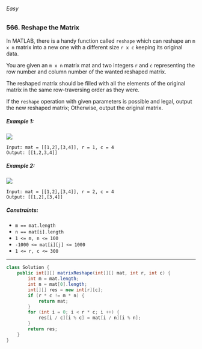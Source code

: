 ###### Easy

### 566. Reshape the Matrix

In MATLAB, there is a handy function called `reshape` which can reshape an `m x n` matrix into a new one with a different size `r x c` keeping its original data.

You are given an `m x n` matrix mat and two integers `r` and `c` representing the row number and column number of the wanted reshaped matrix.

The reshaped matrix should be filled with all the elements of the original matrix in the same row-traversing order as they were.

If the `reshape` operation with given parameters is possible and legal, output the new reshaped matrix; Otherwise, output the original matrix.

 

##### Example 1:
![](https://assets.leetcode.com/uploads/2021/04/24/reshape1-grid.jpg)
```
Input: mat = [[1,2],[3,4]], r = 1, c = 4
Output: [[1,2,3,4]]
```
##### Example 2:
![](https://assets.leetcode.com/uploads/2021/04/24/reshape2-grid.jpg)
```
Input: mat = [[1,2],[3,4]], r = 2, c = 4
Output: [[1,2],[3,4]]
``` 

##### Constraints:

- `m == mat.length`
- `n == mat[i].length`
- `1 <= m, n <= 100`
- `-1000 <= mat[i][j] <= 1000`
- `1 <= r, c <= 300`

***

```java
class Solution {
    public int[][] matrixReshape(int[][] mat, int r, int c) {
        int m = mat.length;
        int n = mat[0].length;
        int[][] res = new int[r][c];
        if (r * c != m * n) {
            return mat;
        }
        for (int i = 0; i < r * c; i ++) {
            res[i / c][i % c] = mat[i / n][i % n];
        }
        return res;
    }
}
```
